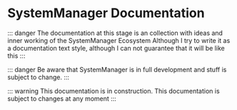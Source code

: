 # SystemManager Documentation

::: danger 
The documentation at this stage is an collection with ideas and inner working of the SystemManager Ecosystem
Although I try to write it as a documentation text style, although I can not guarantee that it will be like this
:::

::: danger 
Be aware that SystemManager is in full development and stuff is subject to change.
:::

::: warning 
This documentation is in construction. This documentation is subject to changes at any moment
:::